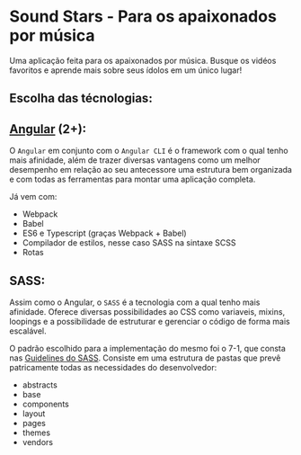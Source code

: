 # Sound Stars - Para os apaixonados por música

Uma aplicação feita para os apaixonados por música. Busque os vidéos favoritos e aprende mais sobre seus ídolos em um único lugar!

## Escolha das técnologias:

## [Angular](http://angular.io/) (2+):

O `Angular` em conjunto com o `Angular CLI` é o framework com o qual tenho mais afinidade, além de trazer diversas vantagens como um melhor desempenho em relação ao seu antecessore uma estrutura bem organizada e com todas as ferramentas para montar uma aplicação completa.

Já vem com:
* Webpack
* Babel
* ES6 e Typescript (graças Webpack + Babel)
* Compilador de estilos, nesse caso SASS na sintaxe SCSS
* Rotas

## SASS:

Assim como o Angular, o `SASS` é a tecnologia com a qual tenho mais afinidade. Oferece diversas possibilidades ao CSS como variaveis, mixins, loopings e a possibilidade de estruturar e gerenciar o código de forma mais escalável.

O padrão escolhido para a implementação do mesmo foi o 7-1, que consta nas [Guidelines do SASS](https://sass-guidelin.es/#the-7-1-pattern). Consiste em uma estrutura de pastas que prevê patricamente todas as necessidades do desenvolvedor:

* abstracts
* base
* components
* layout
* pages
* themes
* vendors